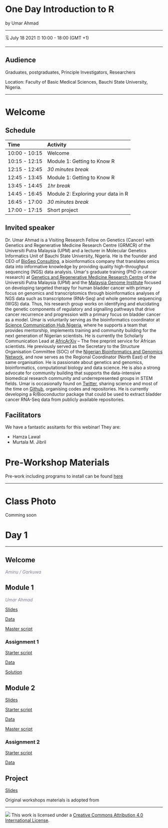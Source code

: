 # One Day Introduction to R

by Umar Ahmad

-----

:spiral_calendar: July 18 2021
:alarm_clock:     10:00 - 18:00 (GMT +1) 

-----

## Audience
Graduates, postgraduates, Principle Investigators, Researchers

Location: Faculty of Basic Medical Sciences, Bauchi State University, Nigeria.

-----


# Welcome <a id="welcome"></a>


## Schedule

| Time          | Activity         |
| :------------ | :--------------- |
| 10:00 - 10:15 | Welcome          |
| 10:15 - 12:15 | Module 1: Getting to Know R |
| 12:15 - 12:45 | *30 minutes break* |
| 12:45 - 13:45 | Module 1: Getting to Know R |
| 13:45 - 14:45 | *1hr  break*   |
| 14:45 - 16:45 | Module 2: Exploring your data in R |
| 16:45 - 17:00 | *30 minutes break* |
| 17:00 - 17:15 | Short project      |


## Invited speaker 

Dr. Umar Ahmad is a Visiting Research Fellow on Genetics (Cancer) with Genetics and Regenerative Medicine Research Centre (GRMCR) of the Universiti Putra Malaysia (UPM) and a lecturer in Molecular Genetics Informatics Unit of Bauchi State University, Nigeria. He is the founder and CEO of [BioSeq Consulting](https://bioseqc.com/), a bioinformatics company that translates omics data into informative knowledge by providing quality high-throughput sequencing (NGS) data analysis. Umar's graduate training (PhD in cancer research) at [Genetics and Regenerative Medicine Research Centre](https://grmrc.org/) of the Universiti Putra Malaysia (UPM) and the [Malaysia Genome Institute](https://mgi-nibm.my/v5/index.php) focused on developing targeted therapy for human bladder cancer with primary focus on genomics and transcriptomics through bioinformatics analyses of NGS data such as transcriptome (RNA-Seq) and whole genome sequencing (WGS) data. Thus, his research group works on identifying and elucidating the genetic components of regulatory and signalling pathways that drive cancer recurrence and progression with a primary focus on bladder cancer as a model. Umar is voluntarily serving as the bioinformatics coordinator at [Science Communication Hub Nigeria](https://www.scicomnigeria.org/), where he supports a team that provides mentorship, implements training and community building for the next generation of Nigerian scientists. He is currently the Scholarly Communication Lead at [AfricArXiv](https://info.africarxiv.org/) – The free preprint service for African scientists. He previously served as the Secretary to the Structure Organisation Committee (SOC) of the [Nigerian Bioinformatics and Genomics Network](http://www.nbgnetwork.org/), and now serves as the Regional Coordinator (North East) of the same organisation. He is passionate about genetics and genomics, bioinformatics, computational biology and data science. He is also a strong advocate for community building that supports the data-intensive biomedical research community and underrepresented groups in STEM fields. Umar is occasionally found on [Twitter](https://twitter.com/babasaraki1), sharing science and most of the time on [Github](https://github.com/babasaraki), organising codes and repositories. He is currently developing a R/Bioconductor package that could be used to extract bladder cancer RNA-Seq data from publicly available repositories.


## Facilitators 

We have a fantastic assitants for this webinar! They are:

- Hamza Lawal
- Murtala M. Jibril


# Pre-Workshop Materials <a id="preworkshop"></a>

Pre-work including programs to install can be found [here](https://github.com/babasaraki)


***

# Class Photo

Comming soon

# Day 1 <a id="day1"></a>

***

## Welcome

*<font color="#827e9c">Aminu / Garkuwa </font>*
 
 ## Module 1
 
 *<font color="#827e9c">Umar Ahmad</font>* 
 
 [Slides](https://drive.google.com/file/d/1r2I7K6qOzUD5uyg6bb90BkC3g5x_vKwt/view?usp=sharing)

 [Data](https://docs.google.com/spreadsheets/d/172HY7RSYGaKi2jYMWbae80g0E2HxNBtceH9rQo5SRZo/edit?usp=sharing)
 
 [Master script](https://drive.google.com/file/d/1JBxZD6Xb2vKETA-5a-0S9LKZmwA3Io97/view?usp=sharing)
 
### Assignment 1 

[Starter script](https://drive.google.com/file/d/1NLsnVHOToG4OY9pWFrwYu60JG6NP3NjP/view?usp=sharing)

[Data](https://docs.google.com/spreadsheets/d/1ox37q8IJhLZb2z8OvPfm_iIdDYBxiNTK55n7FUfCjWE/edit?usp=sharing)

[Solution](https://drive.google.com/file/d/1ULynyWmbZm035qhG88sQzYt4sEGXGADx/view?usp=sharing)

## Module 2

[Slides](https://drive.google.com/file/d/149V1hnFRZiAt5_tqDwVJNeI1baEBSVKh/view?usp=sharing)

[Starter script](https://drive.google.com/file/d/1w31LrBcjFJ46iCo992sIO01BbhKHAG7-/view?usp=sharing)

[Data](https://drive.google.com/file/d/1XeP5vWIv0uJXS8kvJT7CXa3b6APpKU3T/view?usp=sharing)

[Master script](https://drive.google.com/file/d/148vakGizrsq_7N69LfdXJbmLSlXsemDh/view?usp=sharing)

### Assignment 2 

[Starter script](https://drive.google.com/file/d/1PBkXgGVWOx9yRK6XNECcCstcDCfGENh3/view?usp=sharing)

[Data](https://drive.google.com/file/d/10uwH8Acm0-_XFMqBAgmvCrwyKKhpTkME/view?usp=sharing)

## Project

[Slides](https://drive.google.com/file/d/1H2EHnOBeMWyvkcAVcju8DddyExQuHXVm/view?usp=sharing)


Original workshops materials is adopted from 

-----

![](https://i.creativecommons.org/l/by/4.0/88x31.png) This work is
licensed under a [Creative Commons Attribution 4.0 International
License](https://creativecommons.org/licenses/by/4.0/).


